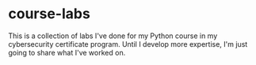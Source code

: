 # course-labs
This is a collection of labs I've done for my Python course in my cybersecurity certificate program. Until I develop more expertise, I'm just going to share what I've worked on.

